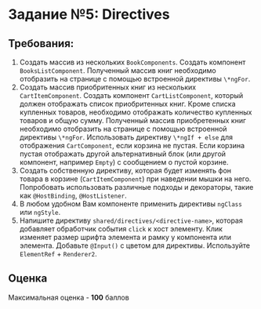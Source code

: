 # Задание №5: Directives

## Требования:

1. Создать массив из нескольких `BookComponents`. Создать компонент `BooksListComponent`. Полученный массив книг необходимо отобразить на странице c помощью встроенной директивы `\*ngFor`.
2. Создать массив приобритенных книг из нескольких `CartItemComponent`. Создать компонент `CartListComponent`, который должен отображать список приобритенных книг. Кроме списка купленных товаров, необходимо отображать количество купленных товаров и общую сумму. Полученный массив приобретенных книг необходимо отобразить на странице c помощью встроенной директивы `\*ngFor`. Использовать директиву `\*ngIf + else` для отображения `CartComponent`, если корзина не пустая. Если корзина пустая отображать другой альтернативный блок (или другой компонент, например `Empty`) с сообщением о пустой корзине.
3. Создать собственную директиву, которая будет изменять фон товара в корзине (`CartItemComponent`) при наведении мышки на него. Попробовать использовать различные подходы и декораторы, такие как `@HostBinding`, `@HostListener`.
4. В любом удобном Вам компоненте применить директивы `ngClass` или `ngStyle`.
5. Напишите директиву `shared/directives/<directive-name>`, которая добавляет обработчик события `click` к хост элементу. Клик изменяет размер шрифта элемента и рамку у компонента или элемента. Добавьте `@Input()` с цветом для директивы. Используйте `ElementRef` + `Renderer2`.

## Оценка

Максимальная оценка - **100** баллов

